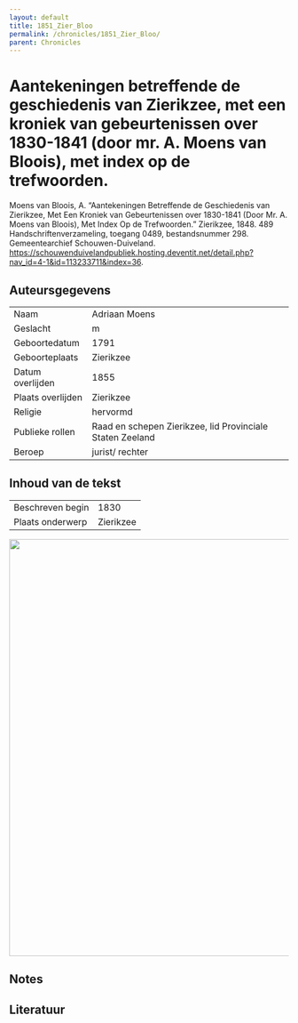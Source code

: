 ```yaml
---
layout: default
title: 1851_Zier_Bloo
permalink: /chronicles/1851_Zier_Bloo/
parent: Chronicles
--- 
```



# Aantekeningen betreffende de geschiedenis van Zierikzee, met een kroniek van gebeurtenissen over 1830-1841 (door mr. A. Moens van Bloois), met index op de trefwoorden. 

Moens van Bloois, A. “Aantekeningen Betreffende de Geschiedenis van Zierikzee, Met Een Kroniek van Gebeurtenissen over 1830-1841 (Door Mr. A. Moens van Bloois), Met Index Op de Trefwoorden.” Zierikzee, 1848. 489 Handschriftenverzameling, toegang 0489, bestandsnummer 298. Gemeentearchief Schouwen-Duiveland. https://schouwenduivelandpubliek.hosting.deventit.net/detail.php?nav_id=4-1&id=113233711&index=36. 

## Auteursgegevens 

| | | 
| --------------- | --------------- | 
| Naam | Adriaan Moens | 
| Geslacht | m | 
| Geboortedatum | 1791 | 
| Geboorteplaats | Zierikzee | 
| Datum overlijden | 1855 | 
| Plaats overlijden | Zierikzee | 
| Religie | hervormd | 
| Publieke rollen | Raad en schepen Zierikzee, lid Provinciale Staten Zeeland | 
| Beroep | jurist/ rechter | 

## Inhoud van de tekst 

| | | 
| --------------- | --------------- | 
| Beschreven begin | 1830 | 
| Plaats onderwerp | Zierikzee | 

[<img src="..\..\barplots_chronicles\1851_Zier_Bloo.jpg" width="750"/>](..\..\barplots_chronicles\1851_Zier_Bloo.jpg) 

## Notes 

## Literatuur 

